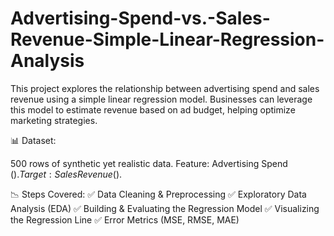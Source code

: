 # Advertising-Spend-vs.-Sales-Revenue-Simple-Linear-Regression-Analysis
This project explores the relationship between advertising spend and sales revenue using a simple linear regression model. Businesses can leverage this model to estimate revenue based on ad budget, helping optimize marketing strategies.

📊 Dataset:

500 rows of synthetic yet realistic data.
Feature: Advertising Spend ($).
Target: Sales Revenue ($).

📉 Steps Covered:
✅ Data Cleaning & Preprocessing
✅ Exploratory Data Analysis (EDA)
✅ Building & Evaluating the Regression Model
✅ Visualizing the Regression Line
✅ Error Metrics (MSE, RMSE, MAE)
